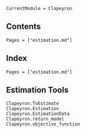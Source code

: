 ```@meta
CurrentModule = Clapeyron
```

## Contents

```@contents
Pages = ["estimation.md"]
```

## Index

```@index
Pages = ["estimation.md"]
```

## Estimation Tools
```@docs
Clapeyron.ToEstimate
Clapeyron.Estimation
Clapeyron.EstimationData
Clapeyron.return_model
Clapeyron.objective_function
```